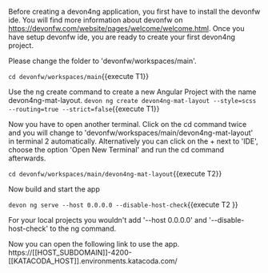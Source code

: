 Before creating a devon4ng application, you first have to install the devonfw ide. You will find more information about devonfw on https://devonfw.com/website/pages/welcome/welcome.html.
Once you have setup devonfw ide, you are ready to create your first devon4ng project.


Please change the folder to &#39;devonfw/workspaces/main&#39;.

`cd devonfw/workspaces/main`{{execute T1}}


Use the ng create command to create a new Angular Project with the name devon4ng-mat-layout.
`devon ng create devon4ng-mat-layout --style=scss --routing=true --strict=false`{{execute T1}}




Now you have to open another terminal. Click on the cd command twice and you will change to &#39;devonfw/workspaces/main/devon4ng-mat-layout&#39; in terminal 2 automatically. Alternatively you can click on the + next to &#39;IDE&#39;, choose the option &#39;Open New Terminal&#39; and run the cd command afterwards. 


`cd devonfw/workspaces/main/devon4ng-mat-layout`{{execute T2}}


Now build and start the app
 

`devon ng serve --host 0.0.0.0 --disable-host-check`{{execute T2 }}

For your local projects you wouldn't add '--host 0.0.0.0' and '--disable-host-check' to the ng command.


Now you can open the following link to use the app. 
https://[[HOST_SUBDOMAIN]]-4200-[[KATACODA_HOST]].environments.katacoda.com/
 

